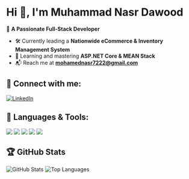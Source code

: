 # Hi 👋, I'm Muhammad Nasr Dawood  
🚀 **A Passionate Full-Stack Developer**  

- 🛠️ Currently leading a **Nationwide eCommerce & Inventory Management System**  
- 🌱 Learning and mastering **ASP.NET Core & MEAN Stack**  
- 📬 Reach me at **[mohamednasr7222@gmail.com](mailto:mohamednasr7222@gmail.com)**  

## 📌 Connect with me:  
[![LinkedIn](https://img.shields.io/badge/LinkedIn-blue?style=flat&logo=linkedin)](https://www.linkedin.com/in/cobrastrike)  

## 🔧 Languages & Tools:  
<p align="left">
  <img src="https://img.shields.io/badge/C%23-%23239120.svg?style=flat&logo=csharp&logoColor=white" />
  <img src="https://img.shields.io/badge/JavaScript-%23F7DF1E.svg?style=flat&logo=javascript&logoColor=black" />
  <img src="https://img.shields.io/badge/Node.js-%2343853D.svg?style=flat&logo=node.js&logoColor=white" />
  <img src="https://img.shields.io/badge/MongoDB-%2347A248.svg?style=flat&logo=mongodb&logoColor=white" />
  <img src="https://img.shields.io/badge/Angular-%23DD0031.svg?style=flat&logo=angular&logoColor=white" />
</p>  

## 🏆 GitHub Stats  
<p align="left">
  <img src="https://github-readme-stats.vercel.app/api?username=cobrastrike72&show_icons=true&theme=dark" alt="GitHub Stats" />
  <img src="https://github-readme-stats.vercel.app/api/top-langs/?username=cobrastrike72&layout=compact&theme=dark" alt="Top Languages" />
</p>
